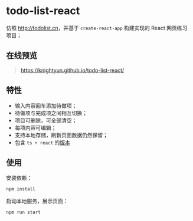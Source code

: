 # todo-list-react

仿照 <http://todolist.cn>，并基于 `create-react-app` 构建实现的 React 网页练习项目；

## 在线预览
> <https://knightyun.github.io/todo-list-react/>

## 特性

- 输入内容回车添加待做项；
- 待做项与完成项之间相互切换；
- 项目可删除，可全部清空；
- 每项内容可编辑；
- 支持本地存储，刷新页面数据仍然保留；
- 包含 `ts + react` 的[版本](./packages/todo-list-react-ts/README.md)

## 使用

安装依赖：
```sh
npm install
```

启动本地服务，展示页面：
```sh
npm run start
```